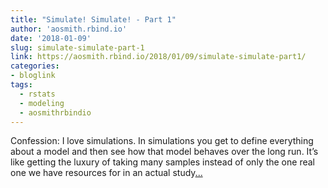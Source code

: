 ```yaml
---
title: "Simulate! Simulate! - Part 1"
author: 'aosmith.rbind.io'
date: '2018-01-09'
slug: simulate-simulate-part-1
link: https://aosmith.rbind.io/2018/01/09/simulate-simulate-part1/
categories:
- bloglink
tags:
  - rstats
  - modeling
  - aosmithrbindio
---
```


Confession: I love simulations. In simulations you get to define everything about a model and then see how that model behaves over the long run. It’s like getting the luxury of taking many samples instead of only the one real one we have resources for in an actual study[... <i class="fas fa-external-link-alt"></i>](https://aosmith.rbind.io/2018/01/09/simulate-simulate-part1/)

